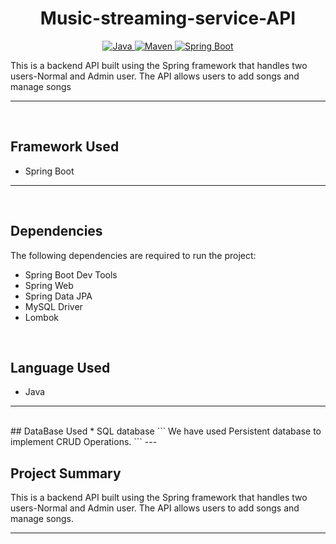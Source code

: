 
<h1 align = "center"> Music-streaming-service-API </h1>

<p align="center">
<a href="Java url">
    <img alt="Java" src="https://img.shields.io/badge/Java->=8-darkblue.svg" />
</a>
<a href="Maven url" >
    <img alt="Maven" src="https://img.shields.io/badge/maven-3.0.5-brightgreen.svg" />
</a>
<a href="Spring Boot url" >
    <img alt="Spring Boot" src="https://img.shields.io/badge/Spring Boot-3.0.6-brightgreen.svg" />
</a>
</p>
This is a backend API built using the Spring framework that handles two users-Normal and Admin user. The API allows users to  add songs and manage songs

---
<br>

## Framework Used
* Spring Boot

---
<br>

## Dependencies
The following dependencies are required to run the project:

* Spring Boot Dev Tools
* Spring Web
* Spring Data JPA
* MySQL Driver
* Lombok

<br>


## Language Used
* Java

---
<br>
## DataBase Used
* SQL database
```
We have used Persistent database to implement CRUD Operations.
```
---
<br>

## Project Summary

This is a backend API built using the Spring framework that handles two users-Normal and Admin user. The API allows users to  add songs and manage songs.

    
---
